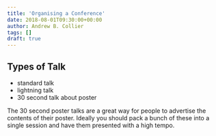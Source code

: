 ```yaml
---
title: 'Organising a Conference'
date: 2018-08-01T09:30:00+00:00
author: Andrew B. Collier
tags: []
draft: true
---
```


## Types of Talk

- standard talk
- lightning talk
- 30 second talk about poster

The 30 second poster talks are a great way for people to advertise the contents of their poster. Ideally you should pack a bunch of these into a single session and have them presented with a high tempo.
